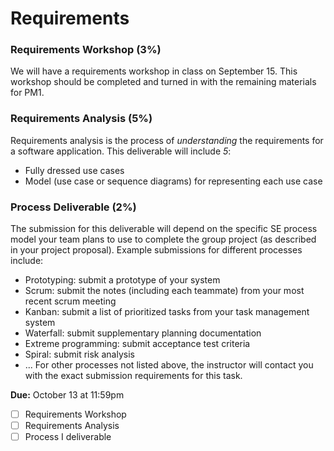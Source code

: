 # Requirements

### Requirements Workshop (3%)

We will have a requirements workshop in class on September 15. This workshop should be completed and turned in with the remaining materials for PM1.

### Requirements Analysis (5%)

Requirements analysis is the process of _understanding_ the requirements for a software application. This deliverable will include _5_:
* Fully dressed use cases
* Model (use case or sequence diagrams) for representing each use case

### Process Deliverable (2%)

The submission for this deliverable will depend on the specific SE process model your team plans to use to complete the group project (as described in your project proposal). Example submissions for different processes include:
* Prototyping: submit a prototype of your system
* Scrum: submit the notes (including each teammate) from your most recent scrum meeting
* Kanban: submit a list of prioritized tasks from your task management system
* Waterfall: submit supplementary planning documentation
* Extreme programming: submit acceptance test criteria
* Spiral: submit risk analysis
* ...
For other processes not listed above, the instructor will contact you with the exact submission requirements for this task.


 **Due:** October 13 at 11:59pm
- [ ] Requirements Workshop
- [ ] Requirements Analysis
- [ ] Process I deliverable
